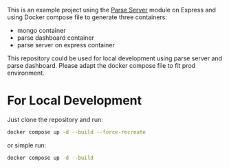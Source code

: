 This is an example project using the [Parse Server](https://github.com/ParsePlatform/parse-server) module on Express and using Docker compose file to generate three containers:
- mongo container
- parse dashboard container
- parse server on express container

This repository could be used for local development using parse server and parse dashboard.
Please adapt the docker compose file to fit prod environment.

# For Local Development
Just clone the repository and run:
```sh
docker compose up -d --build --force-recreate
```
or simple run:
```sh
docker compose up -d --build
```
